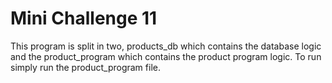  # Mini Challenge 11 
 
This program is split in two, products_db which contains the database logic and the product_program which contains the product program logic. To run simply run the product_program file.